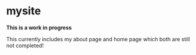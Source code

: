 # mysite

**This is a work in progress**

This currently includes my about page and home page which both are still not completed!
